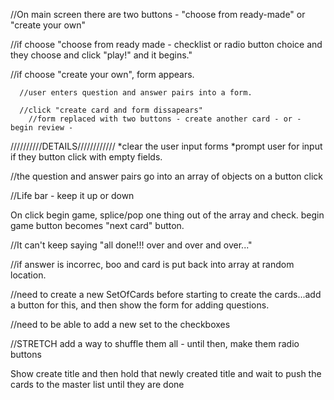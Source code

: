 //On main screen there are two buttons - "choose from ready-made" or "create your own"


  //if choose "choose from ready made - checklist or radio button choice and they choose and click "play!" and it begins."


  //if choose "create your own", form appears.

      //user enters question and answer pairs into a form.

      //click "create card and form dissapears"
        //form replaced with two buttons - create another card - or - begin review -

//////////DETAILS////////////
  *clear the user input forms
  *prompt user for input if they button click with empty fields.




//the question and answer pairs go into an array of objects on a  button click


//Life bar - keep it up or down



On click begin game, splice/pop one thing out of the array and check.  begin game button becomes "next card" button.



//It can't keep saying "all done!!! over and over and over..."



//if answer is incorrec, boo and card is put back into array at random location.



//need to create a new SetOfCards before starting to create the cards...add a button for this, and then show the form for adding questions.



//need to be able to add a new set to the checkboxes

//STRETCH add a way to shuffle them all - until then, make them radio buttons


Show create title and then hold that newly created title and wait to push the cards to the master list until they are done
